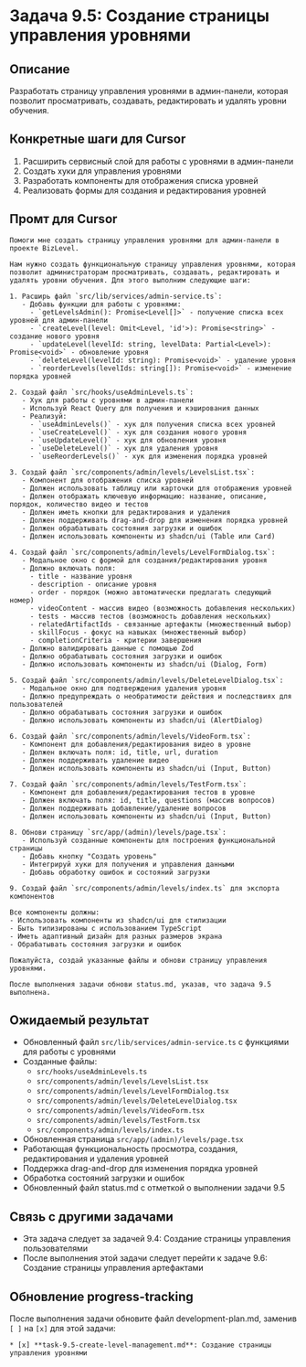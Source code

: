 # Задача 9.5: Создание страницы управления уровнями

## Описание
Разработать страницу управления уровнями в админ-панели, которая позволит просматривать, создавать, редактировать и удалять уровни обучения.


## Конкретные шаги для Cursor
1. Расширить сервисный слой для работы с уровнями в админ-панели
2. Создать хуки для управления уровнями
3. Разработать компоненты для отображения списка уровней
4. Реализовать формы для создания и редактирования уровней

## Промт для Cursor
```
Помоги мне создать страницу управления уровнями для админ-панели в проекте BizLevel.

Нам нужно создать функциональную страницу управления уровнями, которая позволит администраторам просматривать, создавать, редактировать и удалять уровни обучения. Для этого выполним следующие шаги:

1. Расширь файл `src/lib/services/admin-service.ts`:
   - Добавь функции для работы с уровнями:
     - `getLevelsAdmin(): Promise<Level[]>` - получение списка всех уровней для админ-панели
     - `createLevel(level: Omit<Level, 'id'>): Promise<string>` - создание нового уровня
     - `updateLevel(levelId: string, levelData: Partial<Level>): Promise<void>` - обновление уровня
     - `deleteLevel(levelId: string): Promise<void>` - удаление уровня
     - `reorderLevels(levelIds: string[]): Promise<void>` - изменение порядка уровней

2. Создай файл `src/hooks/useAdminLevels.ts`:
   - Хук для работы с уровнями в админ-панели
   - Используй React Query для получения и кэширования данных
   - Реализуй:
     - `useAdminLevels()` - хук для получения списка всех уровней
     - `useCreateLevel()` - хук для создания нового уровня
     - `useUpdateLevel()` - хук для обновления уровня
     - `useDeleteLevel()` - хук для удаления уровня
     - `useReorderLevels()` - хук для изменения порядка уровней

3. Создай файл `src/components/admin/levels/LevelsList.tsx`:
   - Компонент для отображения списка уровней
   - Должен использовать таблицу или карточки для отображения уровней
   - Должен отображать ключевую информацию: название, описание, порядок, количество видео и тестов
   - Должен иметь кнопки для редактирования и удаления
   - Должен поддерживать drag-and-drop для изменения порядка уровней
   - Должен обрабатывать состояния загрузки и ошибок
   - Должен использовать компоненты из shadcn/ui (Table или Card)

4. Создай файл `src/components/admin/levels/LevelFormDialog.tsx`:
   - Модальное окно с формой для создания/редактирования уровня
   - Должно включать поля:
     - title - название уровня
     - description - описание уровня
     - order - порядок (можно автоматически предлагать следующий номер)
     - videoContent - массив видео (возможность добавления нескольких)
     - tests - массив тестов (возможность добавления нескольких)
     - relatedArtifactIds - связанные артефакты (множественный выбор)
     - skillFocus - фокус на навыках (множественный выбор)
     - completionCriteria - критерии завершения
   - Должно валидировать данные с помощью Zod
   - Должно обрабатывать состояния загрузки и ошибок
   - Должно использовать компоненты из shadcn/ui (Dialog, Form)

5. Создай файл `src/components/admin/levels/DeleteLevelDialog.tsx`:
   - Модальное окно для подтверждения удаления уровня
   - Должно предупреждать о необратимости действия и последствиях для пользователей
   - Должно обрабатывать состояния загрузки и ошибок
   - Должно использовать компоненты из shadcn/ui (AlertDialog)

6. Создай файл `src/components/admin/levels/VideoForm.tsx`:
   - Компонент для добавления/редактирования видео в уровне
   - Должен включать поля: id, title, url, duration
   - Должен поддерживать удаление видео
   - Должен использовать компоненты из shadcn/ui (Input, Button)

7. Создай файл `src/components/admin/levels/TestForm.tsx`:
   - Компонент для добавления/редактирования тестов в уровне
   - Должен включать поля: id, title, questions (массив вопросов)
   - Должен поддерживать добавление/удаление вопросов
   - Должен использовать компоненты из shadcn/ui (Input, Button)

8. Обнови страницу `src/app/(admin)/levels/page.tsx`:
   - Используй созданные компоненты для построения функциональной страницы
   - Добавь кнопку "Создать уровень"
   - Интегрируй хуки для получения и управления данными
   - Добавь обработку ошибок и состояний загрузки

9. Создай файл `src/components/admin/levels/index.ts` для экспорта компонентов

Все компоненты должны:
- Использовать компоненты из shadcn/ui для стилизации
- Быть типизированы с использованием TypeScript
- Иметь адаптивный дизайн для разных размеров экрана
- Обрабатывать состояния загрузки и ошибок

Пожалуйста, создай указанные файлы и обнови страницу управления уровнями.

После выполнения задачи обнови status.md, указав, что задача 9.5 выполнена.
```

## Ожидаемый результат
- Обновленный файл `src/lib/services/admin-service.ts` с функциями для работы с уровнями
- Созданные файлы:
  - `src/hooks/useAdminLevels.ts`
  - `src/components/admin/levels/LevelsList.tsx`
  - `src/components/admin/levels/LevelFormDialog.tsx`
  - `src/components/admin/levels/DeleteLevelDialog.tsx`
  - `src/components/admin/levels/VideoForm.tsx`
  - `src/components/admin/levels/TestForm.tsx`
  - `src/components/admin/levels/index.ts`
- Обновленная страница `src/app/(admin)/levels/page.tsx`
- Работающая функциональность просмотра, создания, редактирования и удаления уровней
- Поддержка drag-and-drop для изменения порядка уровней
- Обработка состояний загрузки и ошибок
- Обновленный файл status.md с отметкой о выполнении задачи 9.5

## Связь с другими задачами
- Эта задача следует за задачей 9.4: Создание страницы управления пользователями
- После выполнения этой задачи следует перейти к задаче 9.6: Создание страницы управления артефактами

## Обновление progress-tracking
После выполнения задачи обновите файл development-plan.md, заменив `[ ]` на `[x]` для этой задачи:
```
* [x] **task-9.5-create-level-management.md**: Создание страницы управления уровнями
```
